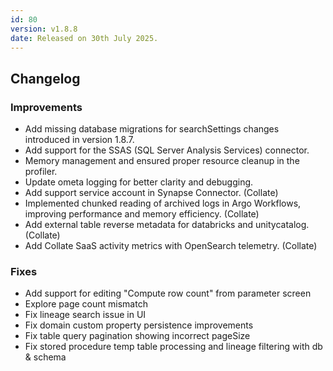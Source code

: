 ```yaml
---
id: 80
version: v1.8.8
date: Released on 30th July 2025.
---
```


## Changelog

### Improvements

- Add missing database migrations for searchSettings changes introduced in version 1.8.7.
- Add support for the SSAS (SQL Server Analysis Services) connector.
- Memory management and ensured proper resource cleanup in the profiler.
- Update ometa logging for better clarity and debugging.
- Add support service account in Synapse Connector. (Collate)
- Implemented chunked reading of archived logs in Argo Workflows, improving performance and memory efficiency. (Collate)
- Add external table reverse metadata for databricks and unitycatalog. (Collate)
- Add Collate SaaS activity metrics with OpenSearch telemetry. (Collate)

### Fixes

- Add support for editing "Compute row count" from parameter screen
- Explore page count mismatch
- Fix lineage search issue in UI
- Fix domain custom property persistence improvements
- Fix table query pagination showing incorrect pageSize
- Fix stored procedure temp table processing and lineage filtering with db & schema